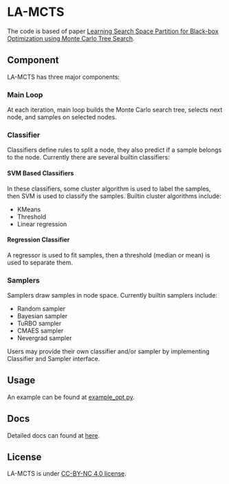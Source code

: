 # LA-MCTS
The code is based of paper [Learning Search Space Partition for Black-box Optimization using Monte Carlo Tree Search](https://arxiv.org/abs/2007.00708).

## Component
LA-MCTS has three major components:

### Main Loop
At each iteration, main loop builds the Monte Carlo search tree, selects next node, and samples on selected nodes.

### Classifier
Classifiers define rules to split a node, they also predict if a sample belongs to the node. Currently there are several
builtin classifiers:
#### SVM Based Classifiers
In these classifiers, some cluster algorithm is used to label the samples, then SVM is used to classify the samples.
Builtin cluster algorithms include:
* KMeans
* Threshold
* Linear regression
#### Regression Classifier
A regressor is used to fit samples, then a threshold (median or mean) is used to separate them.

### Samplers
Samplers draw samples in node space. Currently builtin samplers include:
* Random sampler
* Bayesian sampler
* TuRBO sampler
* CMAES sampler
* Nevergrad sampler

Users may provide their own classifier and/or sampler by implementing Classifier and Sampler interface.

## Usage
An example can be found at [example_opt.py](./example/example_opt.py).

## Docs
Detailed docs can found at [here](https://facebookresearch.github.io/LA-MCTS/).

## License
LA-MCTS is under [CC-BY-NC 4.0 license](./LICENSE).